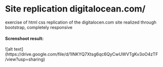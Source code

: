 <h1>Site replication digitalocean.com/</h1>
<p>exercise of html css replication of the digitalocen.com site realized through bootstrap, completely responsive</p>

<h4>Screnshoot result:</h4>
 ![alt text](https://drive.google.com/file/d/1lNKYQ7Xtsg6qc6QyCwUWVTgKv3oO4zTF/view?usp=sharing)
 

